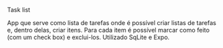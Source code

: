 Task list

App que serve como lista de tarefas onde é possível criar listas de tarefas e, dentro delas, criar itens. Para cada item é possível marcar como feito (com um check box) e exclui-los. 
Utilizado SqLite e Expo.

